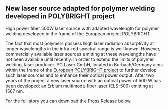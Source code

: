 ## New laser source adapted for polymer welding developed in POLYBRIGHT project

High power fiber 500W laser source with adapted wavelength for polymer welding developed in the frame of the European project POLYBRIGHT.
<!--break-->
The fact that most polymers possess high laser radiation absorptivity at longer wavelengths in the infra-red spectral range is well known. However, commercially available laser sources emitting at these wavelengths have not been available until recently. In order to extend the
limits of polymer welding, laser producer IPG Laser GmbH, located in Burbach/Germany aims within the frame of the [European POLYBRIGHT project](/4m-association/content/Extending-process-limits-laser-polymer-welding) to further develop such laser sources and to enhance their optical power output. After two years of the project a new laser source with an optical power of 500 W has been developed: an Erbium multimode fiber laser (ELS-500) emitting at 1567 nm.

For the full story you can download the Press Release below.